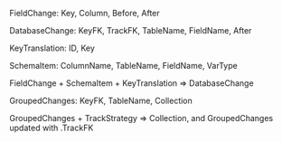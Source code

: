 FieldChange: Key, Column, Before, After

DatabaseChange: KeyFK, TrackFK, TableName, FieldName, After

KeyTranslation: ID, Key

SchemaItem: ColumnName, TableName, FieldName, VarType

FieldChange + SchemaItem + KeyTranslation => DatabaseChange

GroupedChanges: KeyFK, TableName, Collection<DatabaseChange>

GroupedChanges + TrackStrategy => Collection<Tracks>, and GroupedChanges updated with .TrackFK